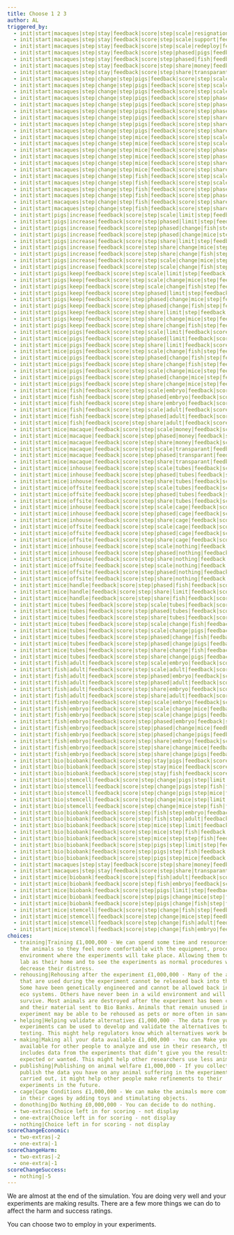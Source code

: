 ```yaml
---
title: Choose 1 2 3
author: AL
triggered_by:
  - init|start|macaques|step|stay|feedback|score|step|scale|resignation|feedback|score
  - init|start|macaques|step|stay|feedback|score|step|scale|support|feedback|score
  - init|start|macaques|step|stay|feedback|score|step|scale|redeploy|feedback|score
  - init|start|macaques|step|stay|feedback|score|step|phased|pigs|feedback|score
  - init|start|macaques|step|stay|feedback|score|step|phased|fish|feedback|score
  - init|start|macaques|step|stay|feedback|score|step|share|money|feedback|score
  - init|start|macaques|step|stay|feedback|score|step|share|transparant|feedback|score
  - init|start|macaques|step|change|step|pigs|feedback|score|step|scale|limit|step|feedback|score
  - init|start|macaques|step|change|step|pigs|feedback|score|step|scale|change|mice|step|feedback|score
  - init|start|macaques|step|change|step|pigs|feedback|score|step|scale|change|fish|step|feedback|score
  - init|start|macaques|step|change|step|pigs|feedback|score|step|phased|limit|step|feedback|score
  - init|start|macaques|step|change|step|pigs|feedback|score|step|phased|change|mice|step|feedback|score
  - init|start|macaques|step|change|step|pigs|feedback|score|step|phased|change|fish|step|feedback|score
  - init|start|macaques|step|change|step|pigs|feedback|score|step|share|limit|step|feedback|score
  - init|start|macaques|step|change|step|pigs|feedback|score|step|share|change|mice|step|feedback|score
  - init|start|macaques|step|change|step|pigs|feedback|score|step|share|change|fish|step|feedback|score
  - init|start|macaques|step|change|step|mice|feedback|score|step|scale|limit|feedback|score
  - init|start|macaques|step|change|step|mice|feedback|score|step|scale|fish|feedback|score
  - init|start|macaques|step|change|step|mice|feedback|score|step|phased|limit|feedback|score
  - init|start|macaques|step|change|step|mice|feedback|score|step|phased|fish|feedback|score
  - init|start|macaques|step|change|step|mice|feedback|score|step|share|limit|feedback|score
  - init|start|macaques|step|change|step|mice|feedback|score|step|share|fish|feedback|score
  - init|start|macaques|step|change|step|fish|feedback|score|step|scale|adult|feedback|score
  - init|start|macaques|step|change|step|fish|feedback|score|step|scale|embryo|feedback|score
  - init|start|macaques|step|change|step|fish|feedback|score|step|phased|adult|feedback|score
  - init|start|macaques|step|change|step|fish|feedback|score|step|phased|embryo|feedback|score
  - init|start|macaques|step|change|step|fish|feedback|score|step|share|adult|feedback|score
  - init|start|macaques|step|change|step|fish|feedback|score|step|share|embryo|feedback|score
  - init|start|pigs|increase|feedback|score|step|scale|limit|step|feedback|score
  - init|start|pigs|increase|feedback|score|step|phased|limit|step|feedback|score
  - init|start|pigs|increase|feedback|score|step|phased|change|fish|step|feedback|score
  - init|start|pigs|increase|feedback|score|step|phased|change|mice|step|feedback|score
  - init|start|pigs|increase|feedback|score|step|share|limit|step|feedback|score
  - init|start|pigs|increase|feedback|score|step|share|change|mice|step|feedback|score
  - init|start|pigs|increase|feedback|score|step|share|change|fish|step|feedback|score
  - init|start|pigs|increase|feedback|score|step|scale|change|mice|step|feedback|score
  - init|start|pigs|increase|feedback|score|step|scale|change|fish|step|feedback|score
  - init|start|pigs|keep|feedback|score|step|scale|limit|step|feedback|score
  - init|start|pigs|keep|feedback|score|step|scale|change|mice|step|feedback|score
  - init|start|pigs|keep|feedback|score|step|scale|change|fish|step|feedback|score
  - init|start|pigs|keep|feedback|score|step|phased|limit|step|feedback|score
  - init|start|pigs|keep|feedback|score|step|phased|change|mice|step|feedback|score
  - init|start|pigs|keep|feedback|score|step|phased|change|fish|step|feedback|score
  - init|start|pigs|keep|feedback|score|step|share|limit|step|feedback|score
  - init|start|pigs|keep|feedback|score|step|share|change|mice|step|feedback|score
  - init|start|pigs|keep|feedback|score|step|share|change|fish|step|feedback|score
  - init|start|mice|pigs|feedback|score|step|scale|limit|feedback|score
  - init|start|mice|pigs|feedback|score|step|phased|limit|feedback|score
  - init|start|mice|pigs|feedback|score|step|share|limit|feedback|score
  - init|start|mice|pigs|feedback|score|step|scale|change|fish|step|feedback|score
  - init|start|mice|pigs|feedback|score|step|phased|change|fish|step|feedback|score
  - init|start|mice|pigs|feedback|score|step|share|change|fish|step|feedback|score
  - init|start|mice|pigs|feedback|score|step|scale|change|mice|step|feedback|score
  - init|start|mice|pigs|feedback|score|step|phased|change|mice|step|feedback|score
  - init|start|mice|pigs|feedback|score|step|share|change|mice|step|feedback|score
  - init|start|mice|fish|feedback|score|step|scale|embryo|feedback|score
  - init|start|mice|fish|feedback|score|step|phased|embryo|feedback|score
  - init|start|mice|fish|feedback|score|step|share|embryo|feedback|score
  - init|start|mice|fish|feedback|score|step|scale|adult|feedback|score
  - init|start|mice|fish|feedback|score|step|phased|adult|feedback|score
  - init|start|mice|fish|feedback|score|step|share|adult|feedback|score
  - init|start|mice|macaque|feedback|score|step|scale|money|feedback|score
  - init|start|mice|macaque|feedback|score|step|phased|money|feedback|score
  - init|start|mice|macaque|feedback|score|step|share|money|feedback|score
  - init|start|mice|macaque|feedback|score|step|scale|transparant|feedback|score
  - init|start|mice|macaque|feedback|score|step|phased|transparant|feedback|score
  - init|start|mice|macaque|feedback|score|step|share|transparant|feedback|score
  - init|start|mice|inhouse|feedback|score|step|scale|tubes|feedback|score
  - init|start|mice|inhouse|feedback|score|step|phased|tubes|feedback|score
  - init|start|mice|inhouse|feedback|score|step|share|tubes|feedback|score
  - init|start|mice|offsite|feedback|score|step|scale|tubes|feedback|score
  - init|start|mice|offsite|feedback|score|step|phased|tubes|feedback|score
  - init|start|mice|offsite|feedback|score|step|share|tubes|feedback|score
  - init|start|mice|inhouse|feedback|score|step|scale|cage|feedback|score
  - init|start|mice|inhouse|feedback|score|step|phased|cage|feedback|score
  - init|start|mice|inhouse|feedback|score|step|share|cage|feedback|score
  - init|start|mice|offsite|feedback|score|step|scale|cage|feedback|score
  - init|start|mice|offsite|feedback|score|step|phased|cage|feedback|score
  - init|start|mice|offsite|feedback|score|step|share|cage|feedback|score
  - init|start|mice|inhouse|feedback|score|step|scale|nothing|feedback|score
  - init|start|mice|inhouse|feedback|score|step|phased|nothing|feedback|score
  - init|start|mice|inhouse|feedback|score|step|share|nothing|feedback|score
  - init|start|mice|offsite|feedback|score|step|scale|nothing|feedback|score
  - init|start|mice|offsite|feedback|score|step|phased|nothing|feedback|score
  - init|start|mice|offsite|feedback|score|step|share|nothing|feedback|score
  - init|start|mice|handle|feedback|score|step|phased|fish|feedback|score
  - init|start|mice|handle|feedback|score|step|share|limit|feedback|score
  - init|start|mice|handle|feedback|score|step|share|fish|feedback|score
  - init|start|mice|tubes|feedback|score|step|scale|tubes|feedback|score
  - init|start|mice|tubes|feedback|score|step|phased|tubes|feedback|score
  - init|start|mice|tubes|feedback|score|step|share|tubes|feedback|score
  - init|start|mice|tubes|feedback|score|step|scale|change|fish|feedback|score
  - init|start|mice|tubes|feedback|score|step|scale|change|pigs|feedback|score
  - init|start|mice|tubes|feedback|score|step|phased|change|fish|feedback|score
  - init|start|mice|tubes|feedback|score|step|phased|change|pigs|feedback|score
  - init|start|mice|tubes|feedback|score|step|share|change|fish|feedback|score
  - init|start|mice|tubes|feedback|score|step|share|change|pigs|feedback|score
  - init|start|fish|adult|feedback|score|step|scale|embryo|feedback|score
  - init|start|fish|adult|feedback|score|step|scale|adult|feedback|score
  - init|start|fish|adult|feedback|score|step|phased|embryo|feedback|score
  - init|start|fish|adult|feedback|score|step|phased|adult|feedback|score
  - init|start|fish|adult|feedback|score|step|share|embryo|feedback|score
  - init|start|fish|adult|feedback|score|step|share|adult|feedback|score
  - init|start|fish|embryo|feedback|score|step|scale|embryo|feedback|score
  - init|start|fish|embryo|feedback|score|step|scale|change|mice|feedback|score
  - init|start|fish|embryo|feedback|score|step|scale|change|pigs|feedback|score
  - init|start|fish|embryo|feedback|score|step|phased|embryo|feedback|score
  - init|start|fish|embryo|feedback|score|step|phased|change|mice|feedback|score
  - init|start|fish|embryo|feedback|score|step|phased|change|pigs|feedback|score
  - init|start|fish|embryo|feedback|score|step|share|embryo|feedback|score
  - init|start|fish|embryo|feedback|score|step|share|change|mice|feedback|score
  - init|start|fish|embryo|feedback|score|step|share|change|pigs|feedback|score
  - init|start|bio|biobank|feedback|score|step|stay|pigs|feedback|score
  - init|start|bio|biobank|feedback|score|step|stay|mice|feedback|score
  - init|start|bio|biobank|feedback|score|step|stay|fish|feedback|score
  - init|start|bio|stemcell|feedback|score|step|change|pigs|step|limit|step|feedback|score
  - init|start|bio|stemcell|feedback|score|step|change|pigs|step|fish|feedback|score
  - init|start|bio|stemcell|feedback|score|step|change|pigs|step|mice|feedback|score
  - init|start|bio|stemcell|feedback|score|step|change|mice|step|limit|feedback|score
  - init|start|bio|stemcell|feedback|score|step|change|mice|step|fish|feedback|score
  - init|start|bio|biobank|feedback|score|step|fish|step|embryo|feedback|score
  - init|start|bio|biobank|feedback|score|step|fish|step|adult|feedback|score
  - init|start|bio|biobank|feedback|score|step|mice|step|limit|feedback|score
  - init|start|bio|biobank|feedback|score|step|mice|step|fish|feedback|score
  - init|start|bio|biobank|feedback|score|step|mice|step|step|fish|feedback|score
  - init|start|bio|biobank|feedback|score|step|pigs|step|limit|step|feedback|score
  - init|start|bio|biobank|feedback|score|step|pigs|step|fish|feedback|score
  - init|start|bio|biobank|feedback|score|step|pigs|step|mice|feedback|score
  - init|start|macaques|step|stay|feedback|score|step|share|money|feedback|score
  - init|start|macaques|step|stay|feedback|score|step|share|transparant|feedback|score
  - init|start|mice|biobank|feedback|score|step|fish|adult|feedback|score
  - init|start|mice|biobank|feedback|score|step|fish|embryo|feedback|score
  - init|start|mice|biobank|feedback|score|step|pigs|limit|step|feedback|score
  - init|start|mice|biobank|feedback|score|step|pigs|change|mice|step|feedback|score
  - init|start|mice|biobank|feedback|score|step|pigs|change|fish|step|feedback|score
  - init|start|mice|stemcell|feedback|score|step|change|fish|step|feedback|score
  - init|start|mice|stemcell|feedback|score|step|change|mice|step|feedback|score
  - init|start|mice|stemcell|feedback|score|step|change|fish|adult|feedback|score
  - init|start|mice|stemcell|feedback|score|step|change|fish|embryo|feedback|score
choices:
  - training|Training £1,000,000 - We can spend some time and resources training
    the animals so they feel more comfortable with the equipment, procedures and
    environment where the experiments will take place. Allowing them to see the
    lab as their home and to see the experiments as normal procedures will
    decrease their distress.
  - rehousing|Rehousing after the experiment £1,000,000 - Many of the animals
    that are used during the experiment cannot be released back into the wild.
    Some have been genetically engineered and cannot be allowed back into the
    eco systems. Others have never been in a wild environment and will not
    survive. Most animals are destroyed after the experiment has been completed
    and their material sent to Bio Banks. Animals that remain unused in the
    experiment may be able to be rehoused as pets or more often in sanctuaries.
  - helping|Helping validate alternatives £1,000,000 - The data from your animal
    experiments can be used to develop and validate the alternatives to animal
    testing. This might help regulators know which alternatives work best.
  - making|Making all your data available £1,000,000 - You can Make your data
    available for other people to analyze and use in their research, this
    includes data from the experiments that didn’t give you the results you
    expected or wanted. This might help other researchers use less animals.
  - publishing|Publishing on animal welfare £1,000,000 - If you collect and
    publish the data you have on any animal suffering in the experiments you
    carried out, it might help other people make refinements to their
    experiments in the future.
  - cage|Cage Conditions £1,000,000 - We can make the animals more comfortable
    in their cages by adding toys and stimulating objects.
  - donothing|Do Nothing £0,000,000 - You can decide to do nothing.
  - two-extras|Choice left in for scoring - not display
  - one-extra|Choice left in for scoring - not display
  - nothing|Choice left in for scoring - not display
scoreChangeEconomic:
  - two-extras|-2
  - one-extra|-1
scoreChangeHarm:
  - two-extras|-2
  - one-extra|-1
scoreChangeSuccess:
  - nothing|-5
---
```

We are almost at the end of the simulation. You are doing very well and your experiments are making results. There are a few more things we can do to affect the harm and success ratings.

You can choose two to employ in your experiments. 
